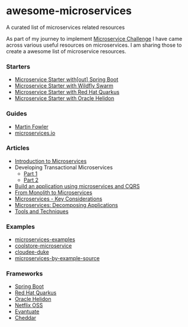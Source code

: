 # awesome-microservices
A curated list of microservices related resources


As part of my journey to implement [Microservice Challenge](../../../challenge) I have came across various useful resources on microservices. I am sharing those to create a awesome list of microservice resources.

### Starters

- [Microservice Starter with\[out\] Spring Boot](https://dzone.com/articles/building-microservices-without-spring-boot)
- [Microservice Starter with Wildfly Swarm](https://dzone.com/articles/building-microservices-with-wildfly-swarm)
- [Microservice Starter with Red Hat Quarkus](https://dzone.com/articles/building-microservices-with-red-hat-quarkus)
- [Microservice Starter with Oracle Helidon](https://dzone.com/articles/building-microservices-with-oracle-helidon)


### Guides

- [Martin Fowler](https://martinfowler.com/microservices/)
- [microservices.io](https://microservices.io/)


### Articles

- [Introduction to Microservices](https://www.nginx.com/blog/introduction-to-microservices/)
- Developing Transactional Microservices 
  - [Part 1](https://www.infoq.com/articles/microservices-aggregates-events-cqrs-part-1-richardson)
  - [Part 2](https://www.infoq.com/articles/microservices-aggregates-events-cqrs-part-2-richardson)
- [Build an application using microservices and CQRS](https://www.ibm.com/developerworks/cloud/library/cl-build-app-using-microservices-and-cqrs-trs/index.html)
- [From Monolith to Microservices](https://thenewstack.io/from-monolith-to-microservices/)  
- [Microservices - Key Considerations](https://dzone.com/articles/micro-services-key-considerations)
- [Microservices: Decomposing Applications](https://www.infoq.com/articles/microservices-intro)
- [Tools and Techniques](https://dzone.com/articles/tools-and-techniques-to-build-microservices)

### Examples

- [microservices-examples](https://github.com/cer/microservices-examples)
- [coolstore-microservice](https://github.com/jbossdemocentral/coolstore-microservice)
- [cloudee-duke](https://github.com/ivargrimstad/cloudee-duke)
- [microservices-by-example-source](https://github.com/redhat-developer/microservices-by-example-source)

### Frameworks
- [Spring Boot](http://spring.io/projects/spring-boot)
- [Red Hat Quarkus](https://quarkus.io/) 
- [Oracle Helidon](https://helidon.io/)
- [Netflix OSS](https://github.com/Netflix/)
- [Evantuate](http://eventuate.io)
- [Cheddar](https://github.com/travel-cloud/Cheddar)



